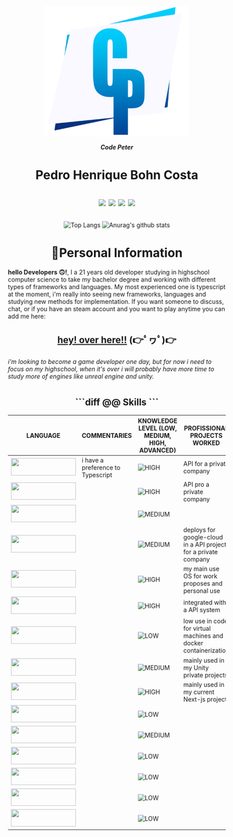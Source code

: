
<!DOCTYPE html>
<html>
  <!-- head scale -->
  <head>
    <meta charset='utf-8'>
    <meta http-equiv='X-UA-Compatible' content='IE=edge'>
    <meta name='viewport' content='width=device-width, initial-scale=1'>
  </head>

  <body>
  
  <div align="center" background-color="white">
  <img src="./public/cp_logo.png" height="300vh">

  ***Code Peter***
  <h1>Pedro Henrique Bohn Costa
  


  [<img src="https://img.icons8.com/material/24/ffffff/facebook--v1.png"/>](https://www.facebook.com/profile.php?id=100026288928919)
  [<img src="https://img.icons8.com/material/24/ffffff/linkedin--v3.png"/>](https://www.linkedin.com/in/pedro-costa-a5b0b1203/)
  [<img src="https://img.icons8.com/ios-filled/24/ffffff/whatsapp--v1.png"/>](https://api.whatsapp.com/send/?phone=5555984293654&text&app_absent=0)
  [<img src="https://img.icons8.com/glyph-neue/24/ffffff/gmail.png"/>](https://mail.google.com/mail/u/0/?fs=1&to=pedromenezescosta271@gmail.com&su=Digite%20seu%20subjetivo%20aqui&tf=cm)
  
  </h1>

  </div>

  </div>

 
  <div align="center" width="100vw">

  ![Top Langs](https://github-readme-stats.vercel.app/api/top-langs/?username=TheNewGuy100&layout=compact&card_width=445px)
  ![Anurag's github stats](https://github-readme-stats.vercel.app/api?username=TheNewGuy100&count_private=true&show_icons=true&line_height=20&card_width=250px)

  </div>


#
<h1 align="center"> 🧐Personal Information </h1>

  **hello Developers 🙃!**, I a 21 years old developer studying in highschool computer science to take my bachelor degree and working with different types of frameworks and languages. My most experienced one is typescript at the moment, i'm really into seeing new frameworks, languages and studying new methods for implementation. If you want someone to discuss, chat, or if you have an steam account and you want to play anytime you can add me here:
  
  <h2 align="center">

  [hey! over here!!](https://steamcommunity.com/id/QSSJohnCena) (👉ﾟヮﾟ)👉

  </h2>

  *i'm looking to become a game developer one day, but for now i need to focus on my highschool, when it's over i will probably have more time to study more of engines like unreal engine and unity.*


#
<h2 align="center"> ```diff
  @@ Skills
  ```</h2>

  <div align="center">

  | LANGUAGE | COMMENTARIES | KNOWLEDGE LEVEL (LOW, MEDIUM, HIGH, ADVANCED) | PROFISSIONAL PROJECTS WORKED
  | --- | --- | --- | --- |
  | <img src="https://img.shields.io/badge/JavaScript-323330?style=for-the-badge&logo=javascript&logoColor=F7DF1E" width="150" height="40">   | i have a preference to Typescript | ![HIGH](https://img.shields.io/static/v1?style=for-the-badge&label=&message=HIGH&color=green) | API for a private company
  | <img src="https://img.shields.io/badge/TypeScript-007ACC?style=for-the-badge&logo=typescript&logoColor=white" width="150" height="40">    |       | ![HIGH](https://img.shields.io/static/v1?style=for-the-badge&label=&message=HIGH&color=green)   | API pro a private company
  | <img src="https://img.shields.io/badge/Node.js-43853D?style=for-the-badge&logo=node.js&logoColor=white" width="150" height="40">          |       | ![MEDIUM](https://img.shields.io/static/v1?style=for-the-badge&label=&message=MEDIUM&color=blue) |
  | <img src="https://img.shields.io/badge/Docker-2496ED?style=for-the-badge&logo=docker&logoColor=white" width="150" height="40">            |       | ![MEDIUM](https://img.shields.io/static/v1?style=for-the-badge&label=&message=MEDIUM&color=blue) | deploys for google-cloud in a API project for a private company
  | <img src="https://img.shields.io/badge/Windows-017AD7?style=for-the-badge&logo=windows&logoColor=white" width="150" height="40">          |       | ![HIGH](https://img.shields.io/static/v1?style=for-the-badge&label=&message=HIGH&color=green) | my main use OS for work proposes and personal use
  | <img src="https://img.shields.io/badge/Redis-D9281A?style=for-the-badge&logo=redis&logoColor=white" width="150" height="40">              |       | ![HIGH](https://img.shields.io/static/v1?style=for-the-badge&label=&message=HIGH&color=green) | integrated with a API system
  | <img src="https://img.shields.io/badge/Linux-E34F26?style=for-the-badge&logo=linux&logoColor=black" width="150" height="40">              |       | ![LOW](https://img.shields.io/static/v1?style=for-the-badge&label=&message=LOW&color=red) | low use in code for virtual machines and docker containerization
  | <img src="https://img.shields.io/badge/C%23-239120?style=for-the-badge&logo=c-sharp&logoColor=white" width="150" height="40">             |       | ![MEDIUM](https://img.shields.io/static/v1?style=for-the-badge&label=&message=MEDIUM&color=blue) | mainly used in my Unity private projects
  | <img src="https://img.shields.io/badge/CSS3-1572B6?style=for-the-badge&logo=css3&logoColor=white" width="150" height="40">                |       | ![HIGH](https://img.shields.io/static/v1?style=for-the-badge&label=&message=HIGH&color=green) | mainly used in my current Next-js project
  | <img src="https://img.shields.io/badge/Python-3776AB?style=for-the-badge&logo=python&logoColor=white" width="150" height="40">            |       | ![LOW](https://img.shields.io/static/v1?style=for-the-badge&label=&message=LOW&color=red) | 
  | <img src="https://img.shields.io/badge/C%2B%2B-00599C?style=for-the-badge&logo=c%2B%2B&logoColor=white" width="150" height="40">          |       | ![MEDIUM](https://img.shields.io/static/v1?style=for-the-badge&label=&message=MEDIUM&color=blue)
  | <img src="https://img.shields.io/badge/Lua-2C2D72?style=for-the-badge&logo=lua&logoColor=white" width="150" height="40">                  |       | ![LOW](https://img.shields.io/static/v1?style=for-the-badge&label=&message=LOW&color=red)
  | <img src="https://img.shields.io/badge/MySQL-00000F?style=for-the-badge&logo=mysql&logoColor=white" width="150" height="40">              |       | ![LOW](https://img.shields.io/static/v1?style=for-the-badge&label=&message=LOW&color=red)
  | <img src="https://img.shields.io/badge/PostgreSQL-316192?style=for-the-badge&logo=postgresql&logoColor=white" width="150" height="40">    |       | ![LOW](https://img.shields.io/static/v1?style=for-the-badge&label=&message=LOW&color=red)
  | <img src="https://img.shields.io/badge/Unity-100000?style=for-the-badge&logo=unity&logoColor=white" width="150" height="40">              |       | ![LOW](https://img.shields.io/static/v1?style=for-the-badge&label=&message=LOW&color=red)

  </div>

  </body>
</html>

